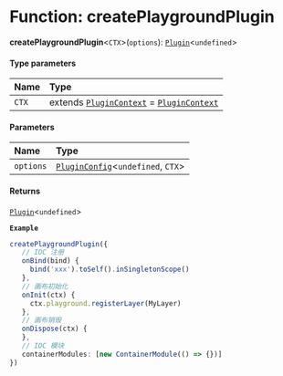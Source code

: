 # Function: createPlaygroundPlugin

**createPlaygroundPlugin**<`CTX`>(`options`): [`Plugin`](/en/auto-docs/free-layout-editor/variables/Plugin-1.md)<`undefined`>

#### Type parameters

| Name | Type |
| :------ | :------ |
| `CTX` | extends [`PluginContext`](/en/auto-docs/free-layout-editor/variables/PluginContext-1.md) = [`PluginContext`](/en/auto-docs/free-layout-editor/variables/PluginContext-1.md) |

#### Parameters

| Name | Type |
| :------ | :------ |
| `options` | [`PluginConfig`](/en/auto-docs/free-layout-editor/interfaces/PluginConfig.md)<`undefined`, `CTX`> |

#### Returns

[`Plugin`](/en/auto-docs/free-layout-editor/variables/Plugin-1.md)<`undefined`>

**`Example`**

```ts
createPlaygroundPlugin({
   // IOC 注册
   onBind(bind) {
     bind('xxx').toSelf().inSingletonScope()
   },
   // 画布初始化
   onInit(ctx) {
     ctx.playground.registerLayer(MyLayer)
   },
   // 画布销毁
   onDispose(ctx) {
   },
   // IOC 模块
   containerModules: [new ContainerModule(() => {})]
})
```
